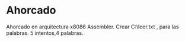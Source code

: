 # Ahorcado
Ahorcado en arquitectura x8086 Assembler.  Crear  C:\leer.txt  , para las palabras. 5 intentos,4 palabras. 
